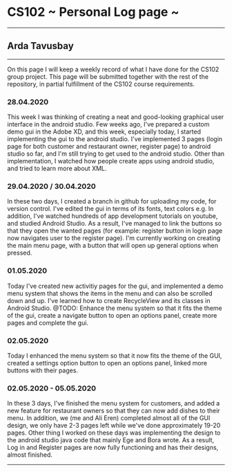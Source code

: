 # CS102 ~ Personal Log page ~
****
## Arda Tavusbay
****

On this page I will keep a weekly record of what I have done for the CS102 group project. This page will be submitted together with the rest of the repository, in partial fulfillment of the CS102 course requirements.

### 28.04.2020
This week I was thinking of creating a neat and good-looking graphical user interface in the android studio. Few weeks ago, I've prepared a custom demo gui in the Adobe XD, and this week, especially today, I started implementing the gui to the android studio. I've implemented 3 pages (login page for both customer and restaurant owner, register page) to android studio so far, and I'm still trying to get used to the android studio. Other than implementation, I watched how people create apps using android studio, and tried to learn more about XML.

### 29.04.2020 / 30.04.2020
In these two days, I created a branch in github for uploading my code, for version control. I've edited the gui in terms of its fonts, text colors e.g. In addition, I've watched hundreds of app development tutorials on youtube, and studied Android Studio. As a result, I've managed to link the buttons so that they open the wanted pages (for example: register button in login page now navigates user to the register page). I'm currently working on creating the main menu page, with a button that will open up general options when pressed.

### 01.05.2020
Today I've created new activitiy pages for the gui, and implemented a demo menu system that shows the items in the menu and can also be scrolled down and up. I've learned how to create RecycleView and its classes in Android Studio.
@TODO: Enhance the menu system so that it fits the theme of the gui, create a navigate button to open an options panel, create more pages and complete the gui.

### 02.05.2020
Today I enhanced the menu system so that it now fits the theme of the GUI, created a settings option button to open an options panel, linked more buttons with their pages. 

### 02.05.2020 - 05.05.2020
In these 3 days, I've finished the menu system for customers, and added a new feature for restaurant owners so that they can now add dishes to their menu. In addition, we (me and Ali Eren) completed almost all of the GUI design, we only have 2-3 pages left while we've done approximately 19-20 pages. Other thing I worked on these days was implementing the design to the android studio java code that mainly Ege and Bora wrote. As a result, Log in and Register pages are now fully functioning and has their designs, almost finished.

****
